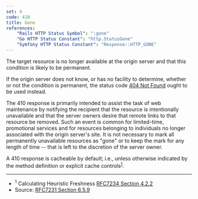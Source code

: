 ```yaml
---
set: 4
code: 410
title: Gone
references:
    "Rails HTTP Status Symbol": ":gone"
    "Go HTTP Status Constant": "http.StatusGone"
    "Symfony HTTP Status Constant": "Response::HTTP_GONE"
---
```


The target resource is no longer available at the origin server and that this
condition is likely to be permanent.

If the origin server does not know, or has no facility to determine, whether or
not the condition is permanent, the status code [404 Not Found](/404) ought to
be used instead.

The 410 response is primarily intended to assist the task of web maintenance by
notifying the recipient that the resource is intentionally unavailable and that
the server owners desire that remote links to that resource be removed. Such an
event is common for limited-time, promotional services and for resources
belonging to individuals no longer associated with the origin server's site. It
is not necessary to mark all permanently unavailable resources as "gone" or to
keep the mark for any length of time -- that is left to the discretion of the
server owner.

A 410 response is cacheable by default; i.e., unless otherwise indicated by the
method definition or explicit cache controls<sup>[1](#ref-1)</sup>.

---

* <span id="ref-1"><sup>1</sup> Calculating Heuristic Freshness
[RFC7234 Section 4.2.2][2]</span>
* Source: [RFC7231 Section 6.5.9][1]

[1]: <http://tools.ietf.org/html/rfc7231#section-6.5.9>
[2]: <http://tools.ietf.org/html/rfc7234#section-4.2.2>
